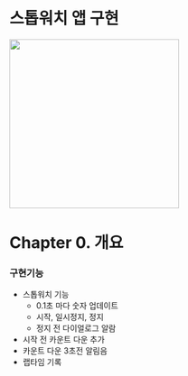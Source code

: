 # 스톱워치 앱 구현

<img src="https://user-images.githubusercontent.com/24618293/198325565-594f835b-0d2c-4eb4-bd19-2a7e93d12e10.gif" width="300">

# Chapter 0. 개요

### 구현기능

- 스톱워치 기능
    - 0.1초 마다 숫자 업데이트
    - 시작, 일시정지, 정지
    - 정지 전 다이얼로그 알람
- 시작 전 카운트 다운 추가
- 카운트 다운 3초전 알림음
- 랩타임 기록
